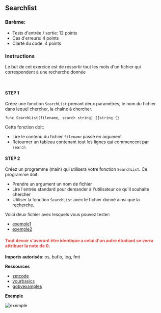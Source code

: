 ## Searchlist

### Barème:
- Tests d'entrée / sortie: 12 points
- Cas d'erreurs: 4 points
- Clarté du code: 4 points

### Instructions

Le but de cet exercice est de ressortir tout les mots d'un fichier qui correspondent à une recherche donnée

<br>

#### STEP 1

Créez une fonction `SearchList` prenant deux paramètres, le nom du fichier dans lequel chercher, la chaîne à chercher.
``` golang
func SearchList(filename, search string) []string {}
```
Cette fonction doit:
* Lire le contenu du fichier `filename` passé en argument
* Retourner un tableau contenant tout les lignes qui commencent par `search`

#### STEP 2

Créez un programme (main) qui utilisera votre fonction `SearchList`. Ce programme doit:
* Prendre un argument un nom de fichier
* Lire l'entrée standard pour demander à l'utilisateur ce qu'il souhaite chercher
* Utiliser la fonction `SearchList` avec le fichier donné ainsi que la recherche.

Voici deux fichier avec lesquels vous pouvez tester:
- [exemple1](https://github.com/Lyon-Ynov-Campus/YTrack/tree/master/subjects/rattrapage-asciiart/exemple1)
- [exemple2](https://github.com/Lyon-Ynov-Campus/YTrack/tree/master/subjects/rattrapage-asciiart/exemple2)


<h4><span class=""><b><span class="" style="color: rgb(239, 69, 64);">Tout devoir s'avérant être identique a celui d'un autre étudiant se verra attribuer la note de 0.</span></b><br></span>
</h4>

**Imports autorisés**: os, bufio, log, fmt

**Ressources**
- [zetcode](https://zetcode.com/golang/readfile/)
- [yourbasics](https://yourbasic.org/golang/read-file-line-by-line/)
- [gobyexamples](https://gobyexample.com/slices)

**Exemple**

![exemple](https://i.imgur.com/Y99gyu2.gif)